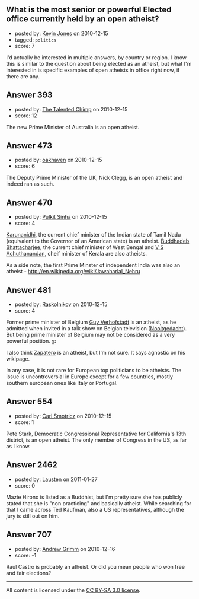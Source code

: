 ## What is the most senior or powerful Elected office currently held by an open atheist?

- posted by: [Kevin Jones](https://stackexchange.com/users/-1/186-kevin-jones) on 2010-12-15
- tagged: `politics`
- score: 7

I'd actually be interested in multiple answers, by country or region.  I know this is similar to the question about being elected as an atheist, but what I'm interested in is specific examples of open atheists in office right now, if there are any.  


## Answer 393

- posted by: [The Talented Chimp](https://stackexchange.com/users/-1/210-the-talented-chimp) on 2010-12-15
- score: 12

The new Prime Minister of Australia is an open atheist.


## Answer 473

- posted by: [oakhaven](https://stackexchange.com/users/-1/230-oakhaven) on 2010-12-15
- score: 6

The Deputy Prime Minister of the UK, Nick Clegg, is an open atheist and indeed ran as such.


## Answer 470

- posted by: [Pulkit Sinha](https://stackexchange.com/users/-1/23-pulkit-sinha) on 2010-12-15
- score: 4

<p><a href="http://en.wikipedia.org/wiki/M_Karunanidhi" rel="nofollow">Karunanidhi</a>, the current chief minister of the Indian state of Tamil Nadu (equivalent to the Governor of an American state) is an atheist.
<a href="http://en.wikipedia.org/wiki/Buddhadeb_Bhattacharya" rel="nofollow">Buddhadeb Bhattacharjee</a>, the current chief minister of West Bengal and <a href="http://en.wikipedia.org/wiki/V._S._Achuthanandan" rel="nofollow">V S Achuthanandan</a>, cheif minister of Kerala are also atheists.</p>

<p>As a side note, the first Prime Minster of independent India was also an atheist - <a href="http://en.wikipedia.org/wiki/Jawaharlal_Nehru" rel="nofollow">http://en.wikipedia.org/wiki/Jawaharlal_Nehru</a></p>



## Answer 481

- posted by: [Raskolnikov](https://stackexchange.com/users/-1/144-raskolnikov) on 2010-12-15
- score: 4

Former prime minister of Belgium [Guy Verhofstadt](http://en.wikipedia.org/wiki/Guy_Verhofstadt) is an atheist, as he admitted when invited in a talk show on Belgian television ([Nooitgedacht](http://nl.wikipedia.org/wiki/Nooitgedacht_%28televisieprogramma%29)). But being prime minister of Belgium may not be considered as a very powerful position. ;p

I also think [Zapatero](http://en.wikipedia.org/wiki/Jos%C3%A9_Luis_Rodr%C3%ADguez_Zapatero) is an atheist, but I'm not sure. It says agnostic on his wikipage.

In any case, it is not rare for European top politicians to be atheists. The issue is uncontroversial in Europe except for a few countries, mostly southern european ones like Italy or Portugal.


## Answer 554

- posted by: [Carl Smotricz](https://stackexchange.com/users/-1/228-carl-smotricz) on 2010-12-15
- score: 1

Pete Stark, Democratic Congressional Representative for California's 13th district, is an open atheist. The only member of Congress in the US, as far as I know.


## Answer 2462

- posted by: [Lausten](https://stackexchange.com/users/-1/584-lausten) on 2011-01-27
- score: 0

Mazie Hirono is listed as a Buddhist, but I'm pretty sure she has publicly stated that she is "non practicing" and basically atheist. While searching for that I came across Ted Kaufman, also a US representatives, although the jury is still out on him.


## Answer 707

- posted by: [Andrew Grimm](https://stackexchange.com/users/-1/270-andrew-grimm) on 2010-12-16
- score: -1

Raul Castro is probably an atheist. Or did you mean people who won free and fair elections?



---

All content is licensed under the [CC BY-SA 3.0 license](https://creativecommons.org/licenses/by-sa/3.0/).

